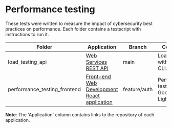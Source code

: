 # Performance testing

These tests were written to measure the impact of cybersecurity best practices on performance. Each folder contains a testscript with instructions to run it. 

| Folder | Application | Branch |Contents |
|--------|-------------|--------|---------|
| load_testing_api | [Web Services REST API](https://github.com/jorenvermeersch/bachelorproef-backend) | main | Load tests with Artillery CLI. |
| performance_testing_frontend | [Front-end Web Development React application](https://github.com/jorenvermeersch/bachelorproef-frontend) | feature/auth | Performance tests with Google Lighthouse. |

**Note**: The 'Application' column contains links to the repository of each application. 

